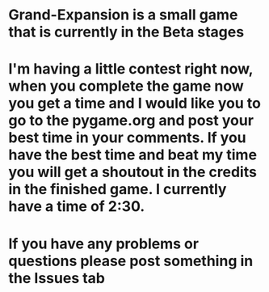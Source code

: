 # Grand-Expansion is a small game that is currently in the Beta stages
# I'm having a little contest right now, when you complete the game now you get a time and I would like you to go to the pygame.org and post your best time in your comments. If you have the best time and beat my time you will get a shoutout in the credits in the finished game. I currently have a time of 2:30.
# If you have any problems or questions please post something in the Issues tab
